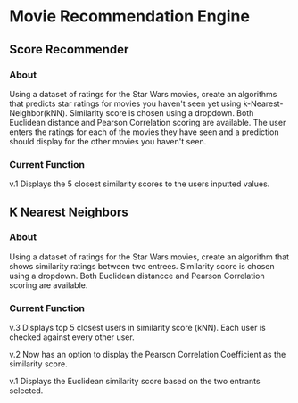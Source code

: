 # Movie Recommendation Engine

## Score Recommender

### About
Using a dataset of ratings for the Star Wars movies, create an algorithms that predicts star ratings for movies you haven't seen yet using k-Nearest-Neighbor(kNN). Similarity score is chosen using a dropdown. Both Euclidean distance and Pearson Correlation scoring are available. The user enters the ratings for each of the movies they have seen and a prediction should display for the other movies you haven't seen.

### Current Function
v.1 Displays the 5 closest similarity scores to the users inputted values.

## K Nearest Neighbors

### About
Using a dataset of ratings for the Star Wars movies, create an algorithm that shows similarity ratings between two entrees. Similarity score is chosen using a dropdown. Both Euclidean distancce and Pearson Correlation scoring are available.


### Current Function
v.3 Displays top 5 closest users in similarity score (kNN). Each user is checked against every other user.

v.2 Now has an option to display the Pearson Correlation Coefficient as the similarity score.

v.1 Displays the Euclidean similarity score based on the two entrants selected.
